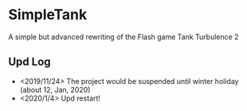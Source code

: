 # SimpleTank
A simple but advanced rewriting of the Flash game Tank Turbulence 2

## Upd Log

- <2019/11/24> The project would be suspended until winter holiday (about 12, Jan, 2020)
- <2020/1/4> Upd restart!

